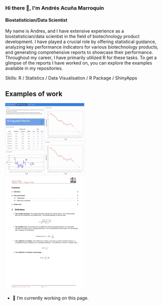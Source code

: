 ### Hi there 👋, I'm Andrés Acuña Marroquín
#### Biostatistician/Data Scientist

My name is Andres, and I have extensive experience as a biostatistician/data scientist in the field of biotechnology product development. I have played a crucial role by offering statistical guidance, analyzing key performance indicators for various biotechnology products, and generating comprehensive reports to showcase their performance. Throughout my career, I have primarily utilized R for these tasks. To get a glimpse of the reports I have worked on, you can explore the examples available in my repositories.

Skills: R / Statistics / Data Visualisation / R Package / ShinyApps


## Examples of work 
<img src="Dashboard.jpg" width=50% height=50%> <img src="report.jpg" width=50% height=50%>

- 🔭 I’m currently working on this page. 

